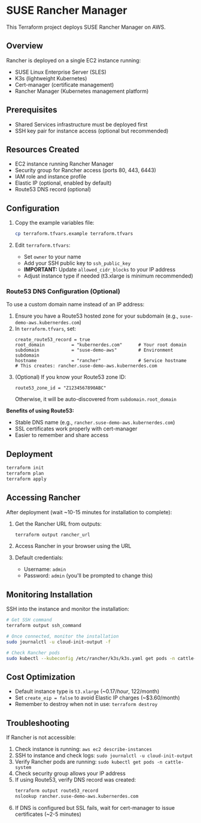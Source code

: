 # SUSE Rancher Manager

This Terraform project deploys SUSE Rancher Manager on AWS.

## Overview

Rancher is deployed on a single EC2 instance running:
- SUSE Linux Enterprise Server (SLES)
- K3s (lightweight Kubernetes)
- Cert-manager (certificate management)
- Rancher Manager (Kubernetes management platform)

## Prerequisites

- Shared Services infrastructure must be deployed first
- SSH key pair for instance access (optional but recommended)

## Resources Created

- EC2 instance running Rancher Manager
- Security group for Rancher access (ports 80, 443, 6443)
- IAM role and instance profile
- Elastic IP (optional, enabled by default)
- Route53 DNS record (optional)

## Configuration

1. Copy the example variables file:
   ```bash
   cp terraform.tfvars.example terraform.tfvars
   ```

2. Edit `terraform.tfvars`:
   - Set `owner` to your name
   - Add your SSH public key to `ssh_public_key`
   - **IMPORTANT:** Update `allowed_cidr_blocks` to your IP address
   - Adjust instance type if needed (t3.xlarge is minimum recommended)

### Route53 DNS Configuration (Optional)

To use a custom domain name instead of an IP address:

1. Ensure you have a Route53 hosted zone for your subdomain (e.g., `suse-demo-aws.kubernerdes.com`)
2. In `terraform.tfvars`, set:
   ```hcl
   create_route53_record = true
   root_domain          = "kubernerdes.com"      # Your root domain
   subdomain            = "suse-demo-aws"        # Environment subdomain
   hostname             = "rancher"              # Service hostname
   # This creates: rancher.suse-demo-aws.kubernerdes.com
   ```
3. (Optional) If you know your Route53 zone ID:
   ```hcl
   route53_zone_id = "Z1234567890ABC"
   ```
   Otherwise, it will be auto-discovered from `subdomain.root_domain`

**Benefits of using Route53:**
- Stable DNS name (e.g., `rancher.suse-demo-aws.kubernerdes.com`)
- SSL certificates work properly with cert-manager
- Easier to remember and share access

## Deployment

```bash
terraform init
terraform plan
terraform apply
```

## Accessing Rancher

After deployment (wait ~10-15 minutes for installation to complete):

1. Get the Rancher URL from outputs:
   ```bash
   terraform output rancher_url
   ```

2. Access Rancher in your browser using the URL

3. Default credentials:
   - Username: `admin`
   - Password: `admin` (you'll be prompted to change this)

## Monitoring Installation

SSH into the instance and monitor the installation:

```bash
# Get SSH command
terraform output ssh_command

# Once connected, monitor the installation
sudo journalctl -u cloud-init-output -f

# Check Rancher pods
sudo kubectl --kubeconfig /etc/rancher/k3s/k3s.yaml get pods -n cattle-system
```

## Cost Optimization

- Default instance type is `t3.xlarge` (~$0.17/hour, ~$122/month)
- Set `create_eip = false` to avoid Elastic IP charges (~$3.60/month)
- Remember to destroy when not in use: `terraform destroy`

## Troubleshooting

If Rancher is not accessible:
1. Check instance is running: `aws ec2 describe-instances`
2. SSH to instance and check logs: `sudo journalctl -u cloud-init-output`
3. Verify Rancher pods are running: `sudo kubectl get pods -n cattle-system`
4. Check security group allows your IP address
5. If using Route53, verify DNS record was created:
   ```bash
   terraform output route53_record
   nslookup rancher.suse-demo-aws.kubernerdes.com
   ```
6. If DNS is configured but SSL fails, wait for cert-manager to issue certificates (~2-5 minutes)
